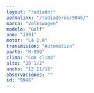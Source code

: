 ```yaml
---
layout: "radiador"
permalink: "/radiadores/5946/"
marca: "Volkswagen"
modelo: "Golf"
ano: "1991"
motor: "L4 1.8"
transmision: "Automática"
parte: "M-990"
clima: "Con clima"
alto: "26 1/2"
ancho: "12 11/16"
observaciones: ""
id: "5946"
---
```


